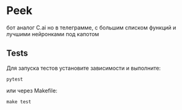 # Peek
бот аналог C.ai но в телеграмме, с большим списком функций и лучшими нейронками под капотом

## Tests

Для запуска тестов установите зависимости и выполните:

```
pytest
```

или через Makefile:

```
make test
```
